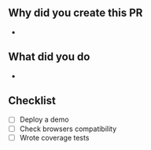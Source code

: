## Why did you create this PR

-

## What did you do

-

## Checklist

- [ ] Deploy a demo
- [ ] Check browsers compatibility
- [ ] Wrote coverage tests

<!--
## Related links
-
-->
